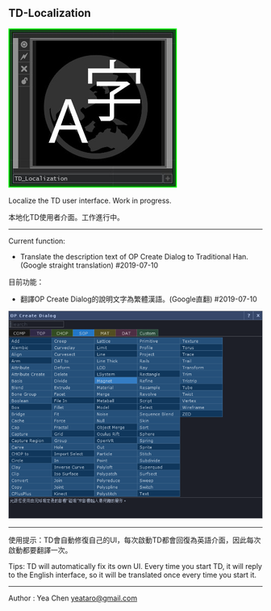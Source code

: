 TD-Localization
---
![icon](img/icon.jpg)

Localize the TD user interface. Work in progress.

本地化TD使用者介面。工作進行中。


----------


Current function: 

- Translate the description text of OP Create Dialog to Traditional Han. (Google straight translation) #2019-07-10

目前功能： 

- 翻譯OP Create Dialog的說明文字為繁體漢語。(Google直翻) #2019-07-10

![summaries-zh-TW](img/summaries.png)


----------

使用提示：TD會自動修復自己的UI，每次啟動TD都會回復為英語介面，因此每次啟動都要翻譯一次。

Tips: TD will automatically fix its own UI. Every time you start TD, it will reply to the English interface, so it will be translated once every time you start it.

----------

Author : Yea Chen <yeataro@gmail.com>
